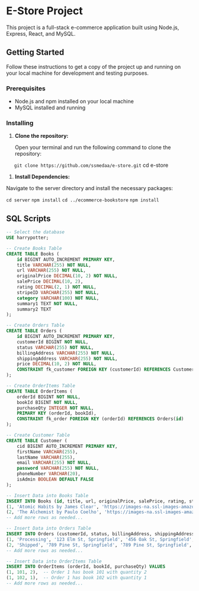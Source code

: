 # E-Store Project

This project is a full-stack e-commerce application built using Node.js, Express, React, and MySQL.

## Getting Started

Follow these instructions to get a copy of the project up and running on your local machine for development and testing purposes.

### Prerequisites

- Node.js and npm installed on your local machine
- MySQL installed and running

### Installing

1. **Clone the repository:**

   Open your terminal and run the following command to clone the repository:

```   git clone https://github.com/ssmedaa/e-store.git```
   cd e-store
   
 1. **Install Dependencies:**

Navigate to the server directory and install the necessary packages:


```cd server```
```npm install```
```cd ../ecommerce-bookstore```
```npm install```

## SQL Scripts

```sql
-- Select the database
USE harrypotter;

-- Create Books Table
CREATE TABLE Books (
    id BIGINT AUTO_INCREMENT PRIMARY KEY,
    title VARCHAR(255) NOT NULL,
    url VARCHAR(255) NOT NULL,
    originalPrice DECIMAL(10, 2) NOT NULL,
    salePrice DECIMAL(10, 2),
    rating DECIMAL(2, 1) NOT NULL,
    stripeID VARCHAR(255) NOT NULL,
    category VARCHAR(100) NOT NULL,
    summary1 TEXT NOT NULL,
    summary2 TEXT
);

-- Create Orders Table
CREATE TABLE Orders (
    id BIGINT AUTO_INCREMENT PRIMARY KEY,
    customerId BIGINT NOT NULL,
    status VARCHAR(255) NOT NULL,
    billingAddress VARCHAR(255) NOT NULL,
    shippingAddress VARCHAR(255) NOT NULL,
    price DECIMAL(10, 2) NOT NULL,
    CONSTRAINT fk_customer FOREIGN KEY (customerId) REFERENCES Customer(cid)
);

-- Create OrderItems Table
CREATE TABLE OrderItems (
    orderId BIGINT NOT NULL,
    bookId BIGINT NOT NULL,
    purchaseQty INTEGER NOT NULL,
    PRIMARY KEY (orderId, bookId),
    CONSTRAINT fk_order FOREIGN KEY (orderId) REFERENCES Orders(id)
);

-- Create Customer Table
CREATE TABLE Customer (
    cid BIGINT AUTO_INCREMENT PRIMARY KEY,
    firstName VARCHAR(255),
    lastName VARCHAR(255),
    email VARCHAR(255) NOT NULL,
    password VARCHAR(255) NOT NULL,
    phoneNumber VARCHAR(20),
    isAdmin BOOLEAN DEFAULT FALSE
);

-- Insert Data into Books Table
INSERT INTO Books (id, title, url, originalPrice, salePrice, rating, stripeID, category, summary1, summary2) VALUES
(1, 'Atomic Habits by James Clear', 'https://images-na.ssl-images-amazon.com/images/I/91bYsX41DVL.jpg', 27.99, 15.99, 5, 'price_1OxDDtDH16DQa3RUr6Cx0O4z', 'Non-Fiction', "This best-selling book by James Clear provides practical strategies for forming good habits, breaking bad ones, and mastering the tiny behaviors that lead to remarkable results.", "Originally priced at $27.99, it's now available for $15.99, making it an affordable investment in self-improvement."),
(2, 'The Alchemist by Paulo Coelho', 'https://images-na.ssl-images-amazon.com/images/I/71aFt4+OTOL.jpg', 16.99, NULL, 5, 'price_1OxESZDH16DQa3RUP6ie2WSI', 'Fiction', "Paulo Coelho's timeless novel tells the story of a young shepherd on a journey to discover the meaning of life, blending mysticism, wisdom, and self-discovery.", "While the sale price is not specified, its original price of $16.99 reflects its enduring popularity and the profound impact it has on readers."),
-- Add more rows as needed...

-- Insert Data into Orders Table
INSERT INTO Orders (customerId, status, billingAddress, shippingAddress, price) VALUES
(1, 'Processing', '123 Elm St, Springfield', '456 Oak St, Springfield', 19.99),
(2, 'Shipped', '789 Pine St, Springfield', '789 Pine St, Springfield', 29.99),
-- Add more rows as needed...

-- Insert Data into OrderItems Table
INSERT INTO OrderItems (orderId, bookId, purchaseQty) VALUES
(1, 101, 2),  -- Order 1 has book 101 with quantity 2
(1, 102, 1),  -- Order 1 has book 102 with quantity 1
-- Add more rows as needed...
